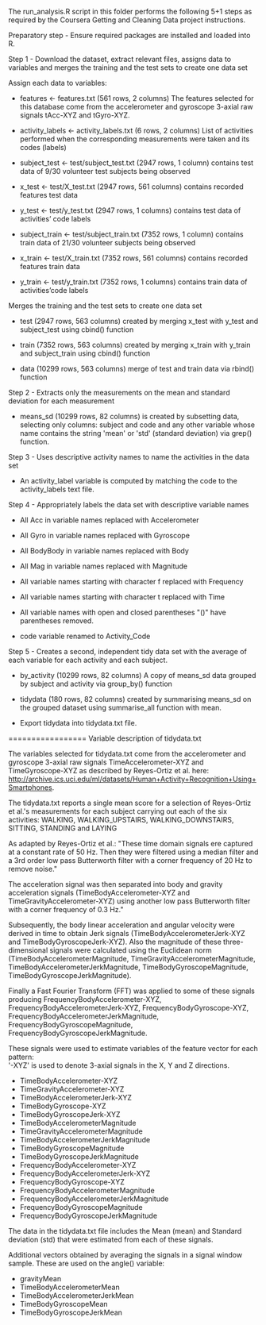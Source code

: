 The run_analysis.R script in this folder performs the following 5+1 steps as required by the Coursera Getting and Cleaning Data project instructions.

Preparatory step - Ensure required packages are installed and loaded into R.

Step 1 - Download the dataset, extract relevant files,  assigns data to variables and merges the training and the test sets to create one data set

Assign each data to variables:
- features <- features.txt (561 rows, 2 columns) The features selected for this database come from the accelerometer and gyroscope 3-axial raw signals tAcc-XYZ and tGyro-XYZ.

- activity_labels <- activity_labels.txt (6 rows, 2 columns) List of activities performed when the corresponding measurements were taken and its codes (labels)

- subject_test <- test/subject_test.txt (2947 rows, 1 column) contains test data of 9/30 volunteer test subjects being observed

- x_test <- test/X_test.txt (2947 rows, 561 columns) contains recorded features test data

- y_test <- test/y_test.txt (2947 rows, 1 columns) contains test data of activities’ code labels

- subject_train <- test/subject_train.txt (7352 rows, 1 column) contains train data of 21/30 volunteer subjects being observed

- x_train <- test/X_train.txt (7352 rows, 561 columns) contains recorded features train data

- y_train <- test/y_train.txt (7352 rows, 1 columns) contains train data of activities’code labels

Merges the training and the test sets to create one data set

- test (2947 rows, 563 columns) created by merging x_test with y_test and subject_test using cbind() function

- train (7352 rows, 563 columns) created by merging x_train with y_train and subject_train using cbind() function

- data (10299 rows, 563 columns) merge of test and train data via rbind() function

Step 2 - Extracts only the measurements on the mean and standard deviation for each measurement

- means_sd (10299 rows, 82 columns) is created by subsetting data, selecting only columns: subject and code and any other variable whose name contains the string 'mean' or 'std' (standard deviation) via grep() function. 

Step 3 - Uses descriptive activity names to name the activities in the data set

- An activity_label variable is computed by matching the code to the activity_labels text file.

Step 4 - Appropriately labels the data set with descriptive variable names

- All Acc in variable names replaced with Accelerometer

- All Gyro in variable names replaced with Gyroscope

- All BodyBody in variable names replaced with Body

- All Mag in variable names replaced with Magnitude

- All variable names starting with character f replaced with Frequency

- All variable names starting with character t replaced with Time

- All variable names with open and closed parentheses "()" have parentheses removed.

- code variable renamed to Activity_Code

Step 5 - Creates a second, independent tidy data set with the average of each variable for each activity and each subject.

- by_activity (10299 rows, 82 columns) A copy of means_sd data grouped by subject and activity via group_by() function

- tidydata (180 rows, 82 columns) created by summarising means_sd on the grouped dataset using summarise_all function with mean.

- Export tidydata into tidydata.txt file.


=================
Variable description of tidydata.txt 

The variables selected for tidydata.txt come from the accelerometer and gyroscope 3-axial raw signals TimeAccelerometer-XYZ and TimeGyroscope-XYZ as described by Reyes-Ortiz et al. here: http://archive.ics.uci.edu/ml/datasets/Human+Activity+Recognition+Using+Smartphones. 

The tidydata.txt reports a single mean score for a selection of Reyes-Ortiz et al.'s measurements for each subject carrying out each of the six activities: WALKING, WALKING_UPSTAIRS, WALKING_DOWNSTAIRS, SITTING, STANDING and LAYING

As adapted by Reyes-Ortiz et al.: "These time domain signals ere captured at a constant rate of 50 Hz. Then they were filtered using a median filter and a 3rd order low pass Butterworth filter with a corner frequency of 20 Hz to remove noise."

The acceleration signal was then separated into body and gravity acceleration signals (TimeBodyAccelerometer-XYZ and TimeGravityAccelerometer-XYZ) using another low pass Butterworth filter with a corner frequency of 0.3 Hz."

Subsequently, the body linear acceleration and angular velocity were derived in time to obtain Jerk signals (TimeBodyAccelerometerJerk-XYZ and TimeBodyGyroscopeJerk-XYZ). Also the magnitude of these three-dimensional signals were calculated using the Euclidean norm (TimeBodyAccelerometerMagnitude, TimeGravityAccelerometerMagnitude, TimeBodyAccelerometerJerkMagnitude, TimeBodyGyroscopeMagnitude, TimeBodyGyroscopeJerkMagnitude). 

Finally a Fast Fourier Transform (FFT) was applied to some of these signals producing FrequencyBodyAccelerometer-XYZ, FrequencyBodyAccelerometerJerk-XYZ, FrequencyBodyGyroscope-XYZ, FrequencyBodyAccelerometerJerkMagnitude, FrequencyBodyGyroscopeMagnitude, FrequencyBodyGyroscopeJerkMagnitude.

These signals were used to estimate variables of the feature vector for each pattern:  
'-XYZ' is used to denote 3-axial signals in the X, Y and Z directions.

- TimeBodyAccelerometer-XYZ
- TimeGravityAccelerometer-XYZ
- TimeBodyAccelerometerJerk-XYZ
- TimeBodyGyroscope-XYZ
- TimeBodyGyroscopeJerk-XYZ
- TimeBodyAccelerometerMagnitude
- TimeGravityAccelerometerMagnitude
- TimeBodyAccelerometerJerkMagnitude
- TimeBodyGyroscopeMagnitude
- TimeBodyGyroscopeJerkMagnitude
- FrequencyBodyAccelerometer-XYZ
- FrequencyBodyAccelerometerJerk-XYZ
- FrequencyBodyGyroscope-XYZ
- FrequencyBodyAccelerometerMagnitude
- FrequencyBodyAccelerometerJerkMagnitude
- FrequencyBodyGyroscopeMagnitude
- FrequencyBodyGyroscopeJerkMagnitude

The data in the tidydata.txt file includes the Mean (mean) and Standard deviation (std) that were estimated from each of these signals.

Additional vectors obtained by averaging the signals in a signal window sample. These are used on the angle() variable:

- gravityMean
- TimeBodyAccelerometerMean
- TimeBodyAccelerometerJerkMean
- TimeBodyGyroscopeMean
- TimeBodyGyroscopeJerkMean




